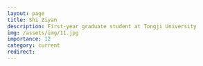 ```yaml
---
layout: page
title: Shi Ziyan
description: First-year graduate student at Tongji University
img: /assets/img/11.jpg
importance: 12
category: current
redirect:
---
```


